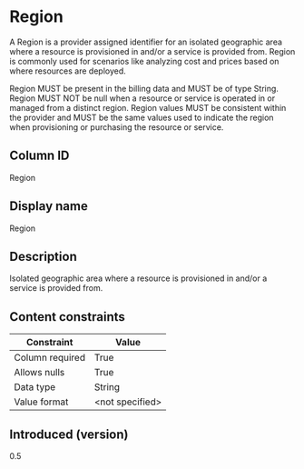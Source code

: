 # Region

A Region is a provider assigned identifier for an isolated geographic area where a resource is provisioned in and/or a service is provided from. Region is commonly used for scenarios like analyzing cost and prices based on where resources are deployed.

Region MUST be present in the billing data and MUST be of type String. Region MUST NOT be null when a resource or service is operated in or managed from a distinct region. Region values MUST be consistent within the provider and MUST be the same values used to indicate the region when provisioning or purchasing the resource or service.

## Column ID

Region

## Display name

Region

## Description

Isolated geographic area where a resource is provisioned in and/or a service is provided from.

## Content constraints

| Constraint      | Value           |
|-----------------|-----------------|
| Column required | True            |
| Allows nulls    | True            |
| Data type       | String          |
| Value format    | \<not specified> |

## Introduced (version)

0.5
